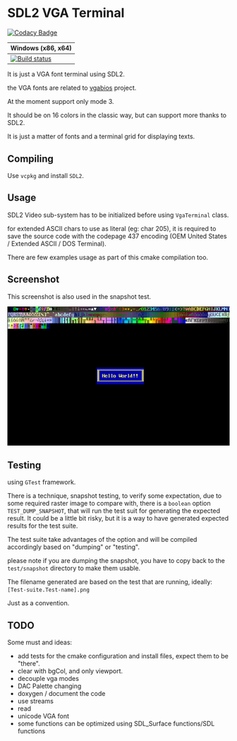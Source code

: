 # SDL2 VGA Terminal 

[![Codacy Badge](https://api.codacy.com/project/badge/Grade/83e178fb7d9343b78be651f2797fe3f8)](https://app.codacy.com/manual/Raffaello/sdl2-vga-terminal?utm_source=github.com&utm_medium=referral&utm_content=Raffaello/sdl2-vga-terminal&utm_campaign=Badge_Grade_Settings)

| Windows (x86, x64) |
|---------|
|[![Build status](https://ci.appveyor.com/api/projects/status/67mildjynhnlekk5/branch/master?svg=true)](https://ci.appveyor.com/project/Raffaello/sdl2-vga-terminal/branch/master)|

It is just a VGA font terminal using SDL2.

the VGA fonts are related to [vgabios](http://savannah.nongnu.org/projects/vgabios/) project.

At the moment support only mode 3.

It should be on 16 colors in the classic way, but can support more thanks to SDL2.

It is just a matter of fonts and a terminal grid for displaying texts.

## Compiling

Use `vcpkg` and install `SDL2`.

## Usage

SDL2 Video sub-system has to be initialized before using `VgaTerminal` class.

for extended ASCII chars to use as literal (eg: char 205), it is required to save the source code with 
the codepage 437 encoding (OEM United States / Extended ASCII / DOS Terminal).

There are few examples usage as part of this cmake compilation too.

## Screenshot

This screenshot is also used in the snapshot test.

![alt text](./sdl2-vga-terminal/test/snapshot/VgaTerminal.Snapshot.png "Title")

## Testing

using `GTest` framework.

There is a technique, snapshot testing, to verify some expectation, due to some required raster image to compare with,
there is a `boolean` option `TEST_DUMP_SNAPSHOT`, that will run the test suit for generating the expected result.
It could be a little bit risky, but it is a way to have generated expected results for the test suite.

The test suite take advantages of the option and will be compiled accordingly based on "dumping" or "testing".

please note if you are dumping the snapshot, you have to copy back to the `test/snapshot` directory to make them usable.

The filename generated are based on the test that are running, ideally: `[Test-suite.Test-name].png`

Just as a convention.

## TODO 

Some must and ideas:

-   add tests for the cmake configuration and install files, expect them to be "there".
-   clear with bgCol, and only viewport.
-   decouple vga modes
-   DAC Palette changing
-   doxygen / document the code
-   use streams 
-   read
-   unicode VGA font
-   some functions can be optimized using SDL_Surface functions/SDL functions
